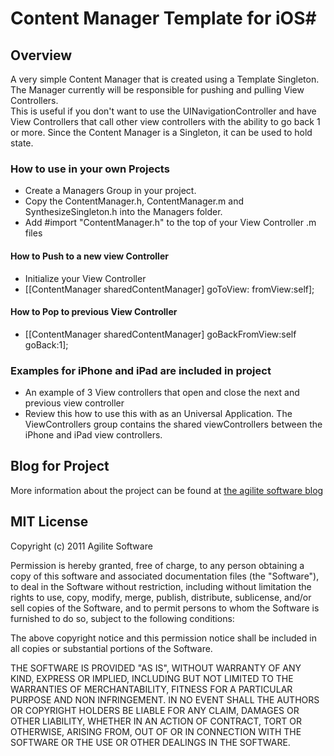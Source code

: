 # Content Manager Template for iOS#

## Overview ##

A very simple Content Manager that is created using a Template Singleton. 
The Manager currently will be responsible for pushing and pulling View Controllers.  
This is useful if you don't want to use the UINavigationController and have View Controllers that call other view controllers with the ability to go back 1 or more.
Since the Content Manager is a Singleton, it can be used to hold state.  
 
### How to use in your own Projects ###
* Create a Managers Group in your project.
* Copy the ContentManager.h, ContentManager.m and SynthesizeSingleton.h into the Managers folder.
* Add #import "ContentManager.h" to the top of your View Controller .m files

#### How to Push to a new view Controller ####
* Initialize your View Controller
* [[ContentManager sharedContentManager] goToView:<insert your VC object> fromView:self];

#### How to Pop to previous View Controller ####
* [[ContentManager sharedContentManager] goBackFromView:self goBack:1];

### Examples for iPhone and iPad are included in project ####
* An example of 3 View controllers that open and close the next and previous view controller
* Review this how to use this with as an Universal Application.  The ViewControllers group contains the shared viewControllers between the iPhone and iPad view controllers.

## Blog for Project ##
More information about the project can be found at [the agilite software blog](http://www.agilitesoftware.com/blog)

## MIT License ##

Copyright (c) 2011 Agilite Software

Permission is hereby granted, free of charge, to any person obtaining a copy
of this software and associated documentation files (the "Software"), to deal
in the Software without restriction, including without limitation the rights
to use, copy, modify, merge, publish, distribute, sublicense, and/or sell
copies of the Software, and to permit persons to whom the Software is
furnished to do so, subject to the following conditions:

The above copyright notice and this permission notice shall be included in
all copies or substantial portions of the Software.

THE SOFTWARE IS PROVIDED "AS IS", WITHOUT WARRANTY OF ANY KIND, EXPRESS OR
IMPLIED, INCLUDING BUT NOT LIMITED TO THE WARRANTIES OF MERCHANTABILITY,
FITNESS FOR A PARTICULAR PURPOSE AND NON INFRINGEMENT. IN NO EVENT SHALL THE
AUTHORS OR COPYRIGHT HOLDERS BE LIABLE FOR ANY CLAIM, DAMAGES OR OTHER
LIABILITY, WHETHER IN AN ACTION OF CONTRACT, TORT OR OTHERWISE, ARISING FROM,
OUT OF OR IN CONNECTION WITH THE SOFTWARE OR THE USE OR OTHER DEALINGS IN
THE SOFTWARE.